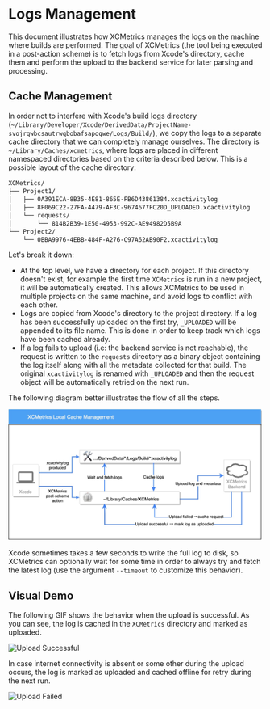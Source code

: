 # Logs Management

This document illustrates how XCMetrics manages the logs on the machine where builds are performed.
The goal of XCMetrics (the tool being executed in a post-action scheme) is to fetch logs from Xcode's directory, cache them and perform the upload to the backend service for later parsing and processing.

## Cache Management

In order not to interfere with Xcode's build logs directory (`~/Library/Developer/Xcode/DerivedData/ProjectName-svojrqwbcsautrwqbobafsapoqwe/Logs/Build/`), we copy the logs to a separate cache directory that we can completely manage ourselves. 
The directory is `~/Library/Caches/xcmetrics`, where logs are placed in different namespaced directories based on the criteria described below. This is a possible layout of the cache directory:

```
XCMetrics/
├── Project1/
│   ├── 0A391ECA-8B35-4E81-865E-FB6D43861384.xcactivitylog
│   ├── 8F069C22-27FA-4479-AF3C-9674677FC20D_UPLOADED.xcactivitylog
│   └── requests/
│       └── 814B2B39-1E50-4953-992C-AE94982D5B9A
└── Project2/
    └── 0BBA9976-4EBB-484F-A276-C97A62AB90F2.xcactivitylog
```

Let's break it down:

- At the top level, we have a directory for each project. If this directory doesn't exist, for example the first time `XCMetrics` is run in a new project, it will be automatically created. This allows XCMetrics to be used in multiple projects on the same machine, and avoid logs to conflict with each other.
- Logs are copied from Xcode's directory to the project directory. If a log has been successfully uploaded on the first try, `_UPLOADED` will be appended to its file name. This is done in order to keep track which logs have been cached already. 
- If a log fails to upload (i.e: the backend service is not reachable), the request is written to the `requests` directory as a binary object containing the log itself along with all the metadata collected for that build. The original `xcactivitylog` is renamed with `_UPLOADED` and then the request object will be automatically retried on the next run.

The following diagram better illustrates the flow of all the steps.

![Cache Management](img/cache-management.jpg)

Xcode sometimes takes a few seconds to write the full log to disk, so XCMetrics can optionally wait for some time in order to always try and fetch the latest log (use the argument `--timeout` to customize this behavior).

## Visual Demo

The following GIF shows the behavior when the upload is successful. As you can see, the log is cached in the `XCMetrics` directory and marked as uploaded.

![Upload Successful](img/upload-successful.gif)

In case internet connectivity is absent or some other during the upload occurs, the log is marked as uploaded and cached offline for retry during the next run.

![Upload Failed](img/upload-failed.gif)
